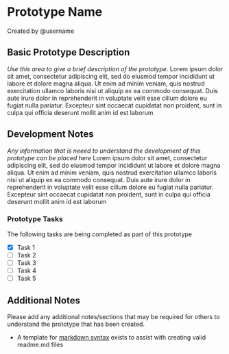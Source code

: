 # Prototype Name
Created by @username

## Basic Prototype Description
*Use this area to give a brief description of the prototype*. Lorem ipsum dolor sit amet, consectetur adipiscing elit, sed do eiusmod tempor incididunt ut labore et dolore magna aliqua. Ut enim ad minim veniam, quis nostrud exercitation ullamco laboris nisi ut aliquip ex ea commodo consequat. Duis aute irure dolor in reprehenderit in voluptate velit esse cillum dolore eu fugiat nulla pariatur. Excepteur sint occaecat cupidatat non proident, sunt in culpa qui officia deserunt mollit anim id est laborum

## Development Notes
*Any information that is neeed to understand the development of this prototype can be placed here* Lorem ipsum dolor sit amet, consectetur adipiscing elit, sed do eiusmod tempor incididunt ut labore et dolore magna aliqua. Ut enim ad minim veniam, quis nostrud exercitation ullamco laboris nisi ut aliquip ex ea commodo consequat. Duis aute irure dolor in reprehenderit in voluptate velit esse cillum dolore eu fugiat nulla pariatur. Excepteur sint occaecat cupidatat non proident, sunt in culpa qui officia deserunt mollit anim id est laborum

### Prototype Tasks
The following tasks are being completed as part of this prototype
- [x] Task 1
- [ ] Task 2
- [ ] Task 3
- [ ] Task 4
- [ ] Task 5

## Additional Notes
Please add any additional notes/sections that may be required for others to understand the prototype that has been created.
- A template for [markdown syntax](https://github.com/adam-p/markdown-here/wiki/Markdown-Cheatsheet) exists to assist with creating valid readme.md files
